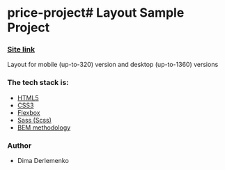 
# price-project# Layout Sample Project

### [Site link]( https://dimaisprogramm.github.io/layout-sample-project/)


Layout for mobile (up-to-320) version and desktop (up-to-1360) versions

### The tech stack is:

- [HTML5](https://en.wikipedia.org/wiki/HTML5)
- [CSS3](https://en.wikipedia.org/wiki/Cascading_Style_Sheets)
- [Flexbox](https://en.wikipedia.org/wiki/CSS_Flexible_Box_Layout)
- [Sass (Scss)](https://sass-lang.com/)
- [BEM methodology](https://en.bem.info/methodology/)

### Author

- Dima Derlemenko
